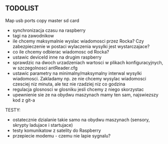 ## TODOLIST
Map usb ports
copy master sd card

- synchronizacja czasu na raspberry
- tagi na zawodnikow
- ile chcemy maksymalnie wyslac wiadomosci przez Rocka? Czy zabezpieczenie w postaci wylaczenia wysylki jest wystarczajace?
- co ile chcemy odbierac wiadomosc od Rocka?
- ustawic deviceId inne na drugim raspberry
- sprawdzic na dwoch urzadzeniach wartosci w plikach konfiguracyjnych, w szczegolnosci antReader.cfg
- ustawic parametry na minimalny/maksymalny interwal wysylki wiadomosci. Zakladamy np. ze nie chcemy wysylac wiadomosci czesciej niz minuta, ale tez nie rzadziej niz co godzina
- regulacja glosnosci w glosniku jesli chcemy z niego skorzystac
- upewnienie sie ze na obydwu maszynach mamy ten sam, najswiezszy kod z git-a


TESTY:
- ostatecznie dzialanie takie samo na obydwu maszynach (sensory, skrypty ladujace i startujace)
- testy komunikatow z satelity do Raspberry
- przepiecie modemu - czemu nie lapie sygnalu?
